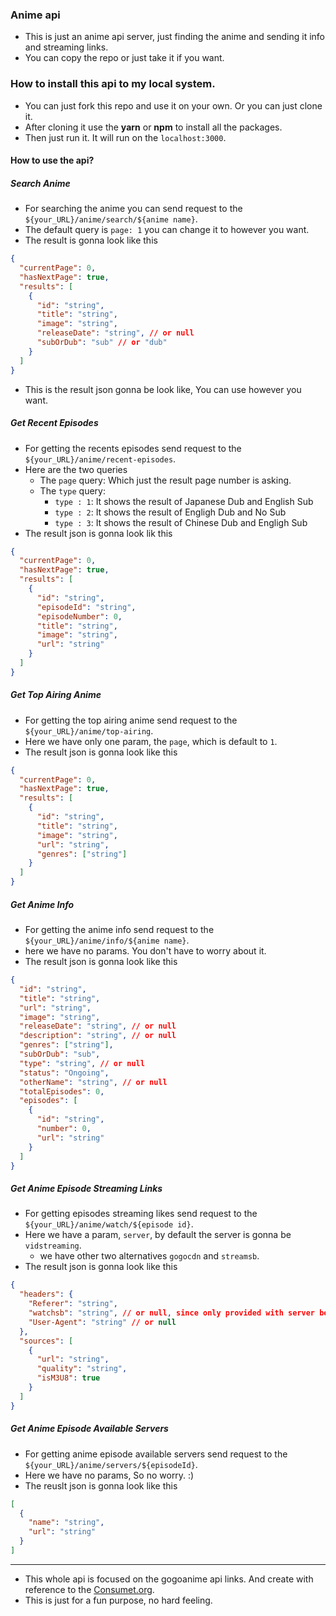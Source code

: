 ### Anime api

- This is just an anime api server, just finding the anime and sending it info and streaming links.
- You can copy the repo or just take it if you want.

### How to install this api to my local system.

- You can just fork this repo and use it on your own. Or you can just clone it.
- After cloning it use the **yarn** or **npm** to install all the packages.
- Then just run it. It will run on the `localhost:3000`.

#### How to use the api?

##### Search Anime

- For searching the anime you can send request to the `${your_URL}/anime/search/${anime name}`.
- The default query is `page: 1` you can change it to however you want.
- The result is gonna look like this

```json
{
  "currentPage": 0,
  "hasNextPage": true,
  "results": [
    {
      "id": "string",
      "title": "string",
      "image": "string",
      "releaseDate": "string", // or null
      "subOrDub": "sub" // or "dub"
    }
  ]
}
```

- This is the result json gonna be look like, You can use however you want.

##### Get Recent Episodes

- For getting the recents episodes send request to the `${your_URL}/anime/recent-episodes`.
- Here are the two queries
  - The `page` query: Which just the result page number is asking.
  - The `type` query:
    - `type : 1`: It shows the result of Japanese Dub and English Sub
    - `type : 2`: It shows the result of Engligh Dub and No Sub
    - `type : 3`: It shows the result of Chinese Dub and Engligh Sub
- The result json is gonna look lik this

```json
{
  "currentPage": 0,
  "hasNextPage": true,
  "results": [
    {
      "id": "string",
      "episodeId": "string",
      "episodeNumber": 0,
      "title": "string",
      "image": "string",
      "url": "string"
    }
  ]
}
```

##### Get Top Airing Anime

- For getting the top airing anime send request to the `${your_URL}/anime/top-airing`.
- Here we have only one param, the `page`, which is default to `1`.
- The result json is gonna look like this

```json
{
  "currentPage": 0,
  "hasNextPage": true,
  "results": [
    {
      "id": "string",
      "title": "string",
      "image": "string",
      "url": "string",
      "genres": ["string"]
    }
  ]
}
```

##### Get Anime Info

- For getting the anime info send request to the `${your_URL}/anime/info/${anime name}`.
- here we have no params. You don't have to worry about it.
- The result json is gonna look like this

```json
{
  "id": "string",
  "title": "string",
  "url": "string",
  "image": "string",
  "releaseDate": "string", // or null
  "description": "string", // or null
  "genres": ["string"],
  "subOrDub": "sub",
  "type": "string", // or null
  "status": "Ongoing",
  "otherName": "string", // or null
  "totalEpisodes": 0,
  "episodes": [
    {
      "id": "string",
      "number": 0,
      "url": "string"
    }
  ]
}
```

##### Get Anime Episode Streaming Links

- For getting episodes streaming likes send request to the `${your_URL}/anime/watch/${episode id}`.
- Here we have a param, `server`, by default the server is gonna be `vidstreaming`.
  - we have other two alternatives `gogocdn` and `streamsb`.
- The result json is gonna look like this

```json
{
  "headers": {
    "Referer": "string",
    "watchsb": "string", // or null, since only provided with server being equal to "streamsb".
    "User-Agent": "string" // or null
  },
  "sources": [
    {
      "url": "string",
      "quality": "string",
      "isM3U8": true
    }
  ]
}
```

##### Get Anime Episode Available Servers

- For getting anime episode available servers send request to the `${your_URL}/anime/servers/${episodeId}`.
- Here we have no params, So no worry. :)
- The reuslt json is gonna look like this

```json
[
  {
    "name": "string",
    "url": "string"
  }
]
```

---

- This whole api is focused on the gogoanime api links. And create with reference to the [Consumet.org](https://docs.consumet.org).
- This is just for a fun purpose, no hard feeling.
